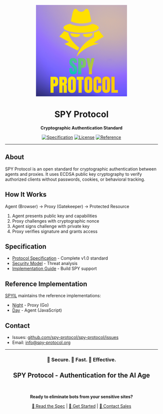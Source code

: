 <div align="center">
  <img src="logo.png" alt="SPY Protocol" width="300"/>
  
  # SPY Protocol
  
  **Cryptographic Authentication Standard**
  
  [![Specification](https://img.shields.io/badge/spec-v1.0-blue.svg)](https://github.com/spy-protocol/spy-protocol)
  [![License](https://img.shields.io/badge/license-MIT-green.svg)](https://github.com/spy-protocol/spy-protocol/blob/main/LICENSE)
  [![Reference](https://img.shields.io/badge/reference-SPYIL-yellow.svg)](https://github.com/SPYIL)
</div>

---

## About

SPY Protocol is an open standard for cryptographic authentication between agents and proxies. It uses ECDSA public key cryptography to verify authorized clients without passwords, cookies, or behavioral tracking.

## How It Works
Agent (Browser) → Proxy (Gatekeeper) → Protected Resource

1. Agent presents public key and capabilities
2. Proxy challenges with cryptographic nonce  
3. Agent signs challenge with private key
4. Proxy verifies signature and grants access

## Specification

- [Protocol Specification](https://github.com/spy-protocol/spy-protocol) - Complete v1.0 standard
- [Security Model](https://github.com/spy-protocol/spy-protocol/blob/main/SECURITY.md) - Threat analysis
- [Implementation Guide](https://github.com/spy-protocol/spy-protocol/blob/main/IMPLEMENTERS.md) - Build SPY support

## Reference Implementation

[SPYIL](https://github.com/SPYIL) maintains the reference implementations:
- [Night](https://github.com/SPYIL/night) - Proxy (Go)
- [Day](https://github.com/SPYIL/day) - Agent (JavaScript)

## Contact

- Issues: [github.com/spy-protocol/spy-protocol/issues](https://github.com/spy-protocol/spy-protocol/issues)
- Email: info@spy-protocol.org

---

<div align="center">
  <h3>🔐 Secure. 🚀 Fast. 🎯 Effective.</h3>
  <h2>SPY Protocol - Authentication for the AI Age</h2>
  
  <br/>
  
  **Ready to eliminate bots from your sensitive sites?**
  
  [📖 Read the Spec](https://github.com/spy-protocol/spy-protocol) | [🚀 Get Started](https://spyil.com) | [📧 Contact Sales](mailto:sales@spyil.com)
</div>
